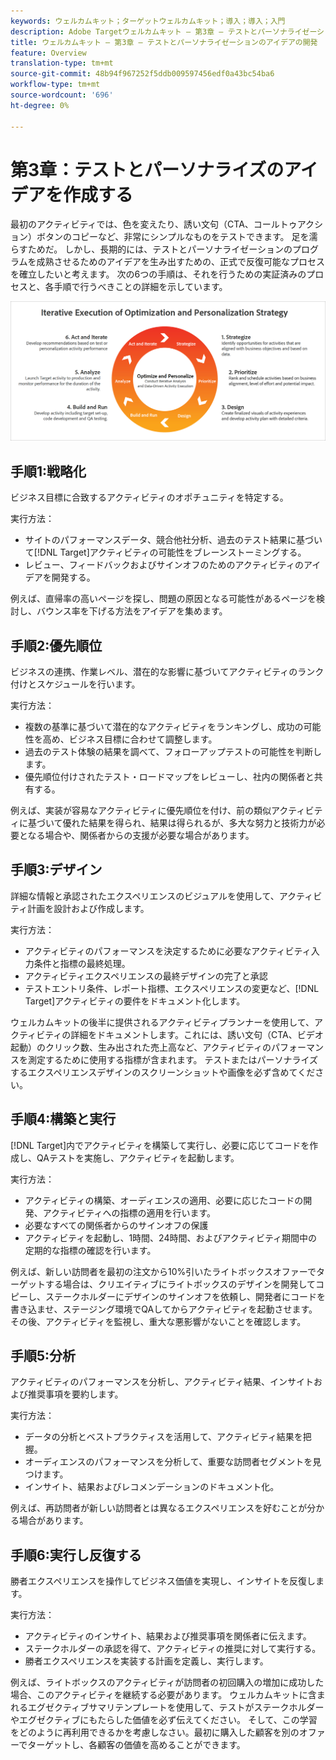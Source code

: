 ```yaml
---
keywords: ウェルカムキット；ターゲットウェルカムキット；導入；導入；入門
description: Adobe Targetウェルカムキット — 第3章 — テストとパーソナライゼーションのアイデアの開発
title: ウェルカムキット — 第3章 — テストとパーソナライゼーションのアイデアの開発
feature: Overview
translation-type: tm+mt
source-git-commit: 48b94f967252f5ddb009597456edf0a43bc54ba6
workflow-type: tm+mt
source-wordcount: '696'
ht-degree: 0%

---
```



# 第3章：テストとパーソナライズのアイデアを作成する

最初のアクティビティでは、色を変えたり、誘い文句（CTA、コールトゥアクション）ボタンのコピーなど、非常にシンプルなものをテストできます。 足を濡らすためだ。 しかし、長期的には、テストとパーソナライゼーションのプログラムを成熟させるためのアイデアを生み出すための、正式で反復可能なプロセスを確立したいと考えます。 次の6つの手順は、それを行うための実証済みのプロセスと、各手順で行うべきことの詳細を示しています。

![最適化とパーソナライゼーション戦略図の反復実行](/help/c-intro/assets/six-steps.png)

## 手順1:戦略化

ビジネス目標に合致するアクティビティのオポチュニティを特定する。

実行方法：

* サイトのパフォーマンスデータ、競合他社分析、過去のテスト結果に基づいて[!DNL Target]アクティビティの可能性をブレーンストーミングする。
* レビュー、フィードバックおよびサインオフのためのアクティビティのアイデアを開発する。

例えば、直帰率の高いページを探し、問題の原因となる可能性があるページを検討し、バウンス率を下げる方法をアイデアを集めます。

## 手順2:優先順位

ビジネスの連携、作業レベル、潜在的な影響に基づいてアクティビティのランク付けとスケジュールを行います。

実行方法：

* 複数の基準に基づいて潜在的なアクティビティをランキングし、成功の可能性を高め、ビジネス目標に合わせて調整します。
* 過去のテスト体験の結果を調べて、フォローアップテストの可能性を判断します。
* 優先順位付けされたテスト・ロードマップをレビューし、社内の関係者と共有する。

例えば、実装が容易なアクティビティに優先順位を付け、前の類似アクティビティに基づいて優れた結果を得られ、結果は得られるが、多大な努力と技術力が必要となる場合や、関係者からの支援が必要な場合があります。

## 手順3:デザイン

詳細な情報と承認されたエクスペリエンスのビジュアルを使用して、アクティビティ計画を設計および作成します。

実行方法：

* アクティビティのパフォーマンスを決定するために必要なアクティビティ入力条件と指標の最終処理。
* アクティビティエクスペリエンスの最終デザインの完了と承認
* テストエントリ条件、レポート指標、エクスペリエンスの変更など、[!DNL Target]アクティビティの要件をドキュメント化します。

ウェルカムキットの後半に提供されるアクティビティプランナーを使用して、アクティビティの詳細をドキュメントします。これには、誘い文句（CTA、ビデオ起動）のクリック数、生み出された売上高など、アクティビティのパフォーマンスを測定するために使用する指標が含まれます。 テストまたはパーソナライズするエクスペリエンスデザインのスクリーンショットや画像を必ず含めてください。

## 手順4:構築と実行

[!DNL Target]内でアクティビティを構築して実行し、必要に応じてコードを作成し、QAテストを実施し、アクティビティを起動します。

実行方法：

* アクティビティの構築、オーディエンスの適用、必要に応じたコードの開発、アクティビティへの指標の適用を行います。
* 必要なすべての関係者からのサインオフの保護
* アクティビティを起動し、1時間、24時間、およびアクティビティ期間中の定期的な指標の確認を行います。

例えば、新しい訪問者を最初の注文から10%引いたライトボックスオファーでターゲットする場合は、クリエイティブにライトボックスのデザインを開発してコピーし、ステークホルダーにデザインのサインオフを依頼し、開発者にコードを書き込ませ、ステージング環境でQAしてからアクティビティを起動させます。 その後、アクティビティを監視し、重大な悪影響がないことを確認します。

## 手順5:分析

アクティビティのパフォーマンスを分析し、アクティビティ結果、インサイトおよび推奨事項を要約します。

実行方法：

* データの分析とベストプラクティスを活用して、アクティビティ結果を把握。
* オーディエンスのパフォーマンスを分析して、重要な訪問者セグメントを見つけます。
* インサイト、結果およびレコメンデーションのドキュメント化。

例えば、再訪問者が新しい訪問者とは異なるエクスペリエンスを好むことが分かる場合があります。

## 手順6:実行し反復する

勝者エクスペリエンスを操作してビジネス価値を実現し、インサイトを反復します。

実行方法：

* アクティビティのインサイト、結果および推奨事項を関係者に伝えます。
* ステークホルダーの承認を得て、アクティビティの推奨に対して実行する。
* 勝者エクスペリエンスを実装する計画を定義し、実行します。

例えば、ライトボックスのアクティビティが訪問者の初回購入の増加に成功した場合、このアクティビティを継続する必要があります。 ウェルカムキットに含まれるエグゼクティブサマリテンプレートを使用して、テストがステークホルダーやエグゼクティブにもたらした価値を必ず伝えてください。 そして、この学習をどのように再利用できるかを考慮しなさい。最初に購入した顧客を別のオファーでターゲットし、各顧客の価値を高めることができます。